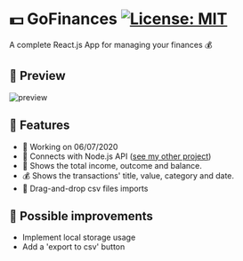 # :dollar: GoFinances [![License: MIT](https://img.shields.io/badge/License-MIT-yellow.svg)](https://opensource.org/licenses/MIT)
A complete React.js App for managing your finances :moneybag:

## :mag_right: Preview
![preview](https://github.com/GermainPereira/GoFinances/blob/master/preview-2020-07-06%2007-28.gif?raw=true)


## :star2: Features 
* :calendar:	Working on 06/07/2020
* :robot: Connects with Node.js API ([see my other project](https://github.com/GermainPereira/DB-API-for-Financial-Transactions))
* :bookmark_tabs: Shows the total income, outcome and balance.
* :moneybag: Shows the transactions' title, value, category and date.
* :floppy_disk: Drag-and-drop csv files imports

## :pencil: Possible improvements
* Implement local storage usage
* Add a 'export to csv' button 

